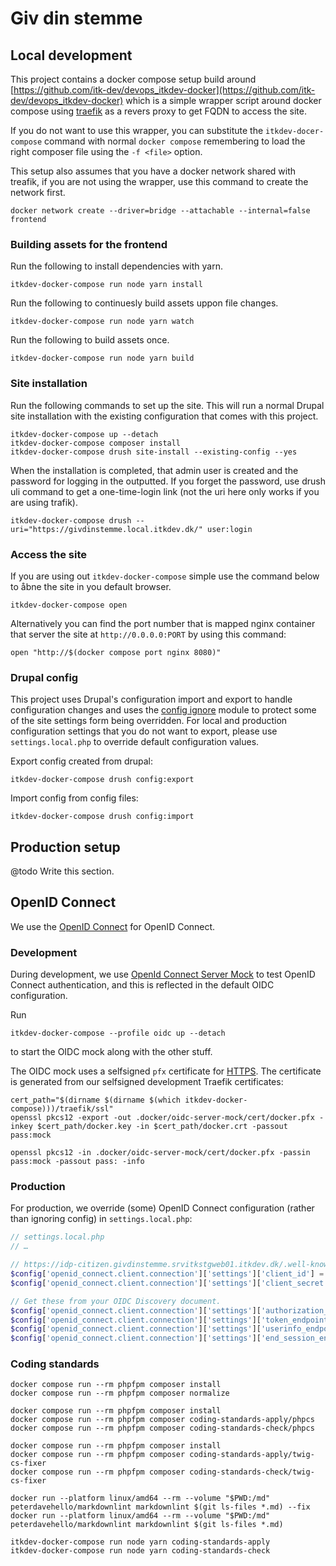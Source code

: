 # Giv din stemme

## Local development

This project contains a docker compose setup build around [https://github.com/itk-dev/devops_itkdev-docker](https://github.com/itk-dev/devops_itkdev-docker)
which is a simple wrapper script around docker compose using [traefik](https://traefik.io/traefik/) as a revers proxy
to get FQDN to access the site.

If you do not want to use this wrapper, you can substitute the `itkdev-docer-compose` command with normal
`docker compose` remembering to load the right composer file using the `-f <file>` option.

This setup also assumes that you have a docker network shared with treafik, if you are not using the wrapper, use this
command to create the network first.

```shell
docker network create --driver=bridge --attachable --internal=false frontend
```

### Building assets for the frontend

Run the following to install dependencies with yarn.

```shell name="assets-install"
itkdev-docker-compose run node yarn install
```

Run the following to continuesly build assets uppon file changes.

```shell name="assets-watch"
itkdev-docker-compose run node yarn watch
```

Run the following to build assets once.

```shell name="assets-build"
itkdev-docker-compose run node yarn build
```

### Site installation

Run the following commands to set up the site. This will run a normal Drupal site installation with the existing
configuration that comes with this project.

```shell name="site-up"
itkdev-docker-compose up --detach
itkdev-docker-compose composer install
itkdev-docker-compose drush site-install --existing-config --yes
```

When the installation is completed, that admin user is created and the password for logging in the outputted. If you
forget the password, use drush uli command to get a one-time-login link (not the uri here only works if you are using
trafik).

```shell name="site-login"
itkdev-docker-compose drush --uri="https://givdinstemme.local.itkdev.dk/" user:login
```

### Access the site

If you are using out `itkdev-docker-compose` simple use the command below to åbne the site in you default browser.

```shell name="site-open"
itkdev-docker-compose open
```

Alternatively you can find the port number that is mapped nginx container that server the site at `http://0.0.0.0:PORT`
by using this command:

```shell
open "http://$(docker compose port nginx 8080)"
```

### Drupal config

This project uses Drupal's configuration import and export to handle configuration changes and uses the
[config ignore](https://www.drupal.org/project/config_ignore) module to protect some of the site settings form being
overridden. For local and production configuration settings that you do not want to export, please use
`settings.local.php` to override default configuration values.

Export config created from drupal:

```shell
itkdev-docker-compose drush config:export
```

Import config from config files:

```shell
itkdev-docker-compose drush config:import
```

## Production setup

@todo Write this section.

## OpenID Connect

We use the [OpenID Connect](https://www.drupal.org/project/openid_connect) for OpenID Connect.

### Development

During development, we use [OpenId Connect Server Mock](https://github.com/Soluto/oidc-server-mock) to test OpenID
Connect authentication, and this is reflected in the default OIDC configuration.

Run

```shell
itkdev-docker-compose --profile oidc up --detach
```

to start the OIDC mock along with the other stuff.

The OIDC mock uses a selfsigned `pfx` certificate for
[HTTPS](https://github.com/Soluto/oidc-server-mock?tab=readme-ov-file#https). The certificate is generated from our
selfsigned development Traefik certificates:

```shell name=generate-mock-pfx-certificate
cert_path="$(dirname $(dirname $(which itkdev-docker-compose)))/traefik/ssl"
openssl pkcs12 -export -out .docker/oidc-server-mock/cert/docker.pfx -inkey $cert_path/docker.key -in $cert_path/docker.crt -passout pass:mock

openssl pkcs12 -in .docker/oidc-server-mock/cert/docker.pfx -passin pass:mock -passout pass: -info
```

### Production

For production, we override (some) OpenID Connect configuration (rather than ignoring config) in `settings.local.php`:

``` php
// settings.local.php
// …

// https://idp-citizen.givdinstemme.srvitkstgweb01.itkdev.dk/.well-known/openid-configuration
$config['openid_connect.client.connection']['settings']['client_id'] = '…';
$config['openid_connect.client.connection']['settings']['client_secret'] = '…';

// Get these from your OIDC Discovery document.
$config['openid_connect.client.connection']['settings']['authorization_endpoint'] = '…';
$config['openid_connect.client.connection']['settings']['token_endpoint'] = '…';
$config['openid_connect.client.connection']['settings']['userinfo_endpoint'] = '…';
$config['openid_connect.client.connection']['settings']['end_session_endpoint'] = '…';
```

### Coding standards

``` shell name=coding-standards-composer
docker compose run --rm phpfpm composer install
docker compose run --rm phpfpm composer normalize
```

``` shell name=coding-standards-php
docker compose run --rm phpfpm composer install
docker compose run --rm phpfpm composer coding-standards-apply/phpcs
docker compose run --rm phpfpm composer coding-standards-check/phpcs
```

``` shell name=coding-standards-twig
docker compose run --rm phpfpm composer install
docker compose run --rm phpfpm composer coding-standards-apply/twig-cs-fixer
docker compose run --rm phpfpm composer coding-standards-check/twig-cs-fixer
```

``` shell name=coding-standards-markdown
docker run --platform linux/amd64 --rm --volume "$PWD:/md" peterdavehello/markdownlint markdownlint $(git ls-files *.md) --fix
docker run --platform linux/amd64 --rm --volume "$PWD:/md" peterdavehello/markdownlint markdownlint $(git ls-files *.md)
```

```shell name="coding-standards-assets"
itkdev-docker-compose run node yarn coding-standards-apply
itkdev-docker-compose run node yarn coding-standards-check
```
